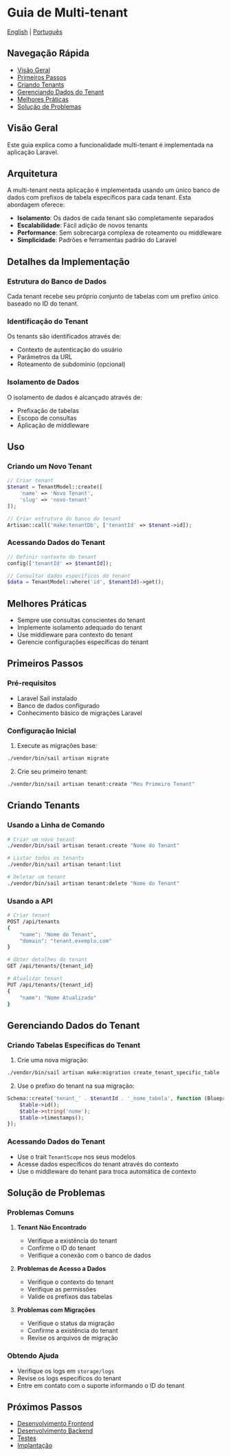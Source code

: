 # Guia de Multi-tenant

[English](../en/03-multi-tenant.md) | [Português](#guia-de-multi-tenant)

## Navegação Rápida
- [Visão Geral](#visão-geral)
- [Primeiros Passos](#primeiros-passos)
- [Criando Tenants](#criando-tenants)
- [Gerenciando Dados do Tenant](#gerenciando-dados-do-tenant)
- [Melhores Práticas](#melhores-práticas)
- [Solução de Problemas](#solução-de-problemas)

## Visão Geral

Este guia explica como a funcionalidade multi-tenant é implementada na aplicação Laravel.

## Arquitetura

A multi-tenant nesta aplicação é implementada usando um único banco de dados com prefixos de tabela específicos para cada tenant. Esta abordagem oferece:

- **Isolamento**: Os dados de cada tenant são completamente separados
- **Escalabilidade**: Fácil adição de novos tenants
- **Performance**: Sem sobrecarga complexa de roteamento ou middleware
- **Simplicidade**: Padrões e ferramentas padrão do Laravel

## Detalhes da Implementação

### Estrutura do Banco de Dados

Cada tenant recebe seu próprio conjunto de tabelas com um prefixo único baseado no ID do tenant.

### Identificação do Tenant

Os tenants são identificados através de:
- Contexto de autenticação do usuário
- Parâmetros da URL
- Roteamento de subdomínio (opcional)

### Isolamento de Dados

O isolamento de dados é alcançado através de:
- Prefixação de tabelas
- Escopo de consultas
- Aplicação de middleware

## Uso

### Criando um Novo Tenant

```php
// Criar tenant
$tenant = TenantModel::create([
    'name' => 'Novo Tenant',
    'slug' => 'novo-tenant'
]);

// Criar estrutura do banco do tenant
Artisan::call('make:tenantDb', ['tenantId' => $tenant->id]);
```

### Acessando Dados do Tenant

```php
// Definir contexto do tenant
config(['tenantId' => $tenantId]);

// Consultar dados específicos do tenant
$data = TenantModel::where('id', $tenantId)->get();
```

## Melhores Práticas

- Sempre use consultas conscientes do tenant
- Implemente isolamento adequado do tenant
- Use middleware para contexto do tenant
- Gerencie configurações específicas do tenant

## Primeiros Passos

### Pré-requisitos
- Laravel Sail instalado
- Banco de dados configurado
- Conhecimento básico de migrações Laravel

### Configuração Inicial
1. Execute as migrações base:
```bash
./vendor/bin/sail artisan migrate
```

2. Crie seu primeiro tenant:
```bash
./vendor/bin/sail artisan tenant:create "Meu Primeiro Tenant"
```

## Criando Tenants

### Usando a Linha de Comando
```bash
# Criar um novo tenant
./vendor/bin/sail artisan tenant:create "Nome do Tenant"

# Listar todos os tenants
./vendor/bin/sail artisan tenant:list

# Deletar um tenant
./vendor/bin/sail artisan tenant:delete "Nome do Tenant"
```

### Usando a API
```bash
# Criar tenant
POST /api/tenants
{
    "name": "Nome do Tenant",
    "domain": "tenant.exemplo.com"
}

# Obter detalhes do tenant
GET /api/tenants/{tenant_id}

# Atualizar tenant
PUT /api/tenants/{tenant_id}
{
    "name": "Nome Atualizado"
}
```

## Gerenciando Dados do Tenant

### Criando Tabelas Específicas do Tenant
1. Crie uma nova migração:
```bash
./vendor/bin/sail artisan make:migration create_tenant_specific_table
```

2. Use o prefixo do tenant na sua migração:
```php
Schema::create('tenant_' . $tenantId . '_nome_tabela', function (Blueprint $table) {
    $table->id();
    $table->string('nome');
    $table->timestamps();
});
```

### Acessando Dados do Tenant
- Use o trait `TenantScope` nos seus modelos
- Acesse dados específicos do tenant através do contexto
- Use o middleware do tenant para troca automática de contexto

## Solução de Problemas

### Problemas Comuns

1. **Tenant Não Encontrado**
   - Verifique a existência do tenant
   - Confirme o ID do tenant
   - Verifique a conexão com o banco de dados

2. **Problemas de Acesso a Dados**
   - Verifique o contexto do tenant
   - Verifique as permissões
   - Valide os prefixos das tabelas

3. **Problemas com Migrações**
   - Verifique o status da migração
   - Confirme a existência do tenant
   - Revise os arquivos de migração

### Obtendo Ajuda
- Verifique os logs em `storage/logs`
- Revise os logs específicos do tenant
- Entre em contato com o suporte informando o ID do tenant

## Próximos Passos
- [Desenvolvimento Frontend](05-frontend.md)
- [Desenvolvimento Backend](06-backend.md)
- [Testes](07-testes.md)
- [Implantação](08-implantacao.md)

